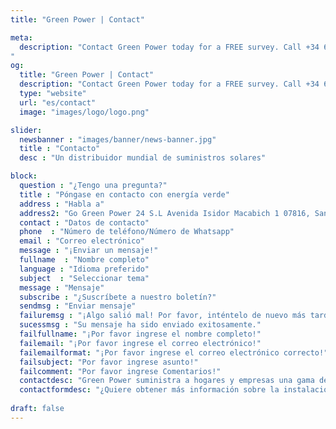 ```yaml
---
title: "Green Power | Contact"

meta:
  description: "Contact Green Power today for a FREE survey. Call +34 651 720 792 or email info@greenpwr.eu. Installing solar panels at your home or business has never been easier.
"
og:
  title: "Green Power | Contact"
  description: "Contact Green Power today for a FREE survey. Call +34 651 720 792 or email info@greenpwr.eu. Installing solar panels at your home or business has never been easier." 
  type: "website"
  url: "es/contact"
  image: "images/logo/logo.png"

slider:
  newsbanner : "images/banner/news-banner.jpg"
  title : "Contacto"
  desc : "Un distribuidor mundial de suministros solares"

block:
  question : "¿Tengo una pregunta?"
  title : "Póngase en contacto con energía verde"
  address : "Habla a"
  address2: "Go Green Power 24 S.L Avenida Isidor Macabich 1 07816, San Rafael, Ibiza, Balearic Islands"
  contact : "Datos de contacto"
  phone  : "Número de teléfono/Número de Whatsapp"
  email : "Correo electrónico"
  message : "¡Enviar un mensaje!"
  fullname  : "Nombre completo"
  language : "Idioma preferido"
  subject  : "Seleccionar tema"
  message : "Mensaje"
  subscribe : "¿Suscríbete a nuestro boletín?"
  sendmsg : "Enviar mensaje"
  failuremsg : "¡Algo salió mal! Por favor, inténtelo de nuevo más tarde."
  sucessmsg : "Su mensaje ha sido enviado exitosamente."
  failfullname: "¡Por favor ingrese el nombre completo!"
  failemail: "¡Por favor ingrese el correo electrónico!"
  failemailformat: "¡Por favor ingrese el correo electrónico correcto!"
  failsubject: "Por favor ingrese asunto!"
  failcomment: "Por favor ingrese Comentarios!"
  contactdesc: "Green Power suministra a hogares y empresas una gama de soluciones de energía renovable llave en mano, especializándose en la instalación de tecnologías solares en las Islas Baleares y la Península. ¡Pregunte hoy para organizar su encuesta gratuita y sin compromiso y descubra su potencial de energía renovable y lo que podría ahorrar hoy!"
  contactformdesc: "¿Quiere obtener más información sobre la instalación de soluciones de energía limpia para su hogar o negocio? ¡Póngase en contacto con Green Power hoy!"
    
draft: false
---
```

